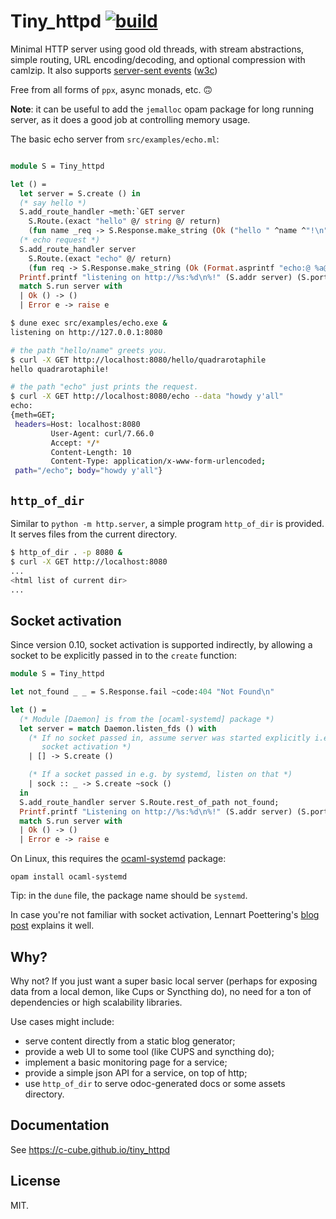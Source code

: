 # Tiny_httpd [![build](https://github.com/c-cube/tiny_httpd/workflows/build/badge.svg)](https://github.com/c-cube/tiny_httpd/actions)

Minimal HTTP server using good old threads, with stream abstractions,
simple routing, URL encoding/decoding, and optional compression with camlzip.
It also supports [server-sent events](https://developer.mozilla.org/en-US/docs/Web/API/Server-sent_events/Using_server-sent_events)
([w3c](https://html.spec.whatwg.org/multipage/server-sent-events.html#event-stream-interpretation))

Free from all forms of `ppx`, async monads, etc. 🙃

**Note**: it can be useful to add the `jemalloc` opam package for long running
server, as it does a good job at controlling memory usage.

The basic echo server from `src/examples/echo.ml`:

```ocaml

module S = Tiny_httpd

let () =
  let server = S.create () in
  (* say hello *)
  S.add_route_handler ~meth:`GET server
    S.Route.(exact "hello" @/ string @/ return)
    (fun name _req -> S.Response.make_string (Ok ("hello " ^name ^"!\n")));
  (* echo request *)
  S.add_route_handler server
    S.Route.(exact "echo" @/ return)
    (fun req -> S.Response.make_string (Ok (Format.asprintf "echo:@ %a@." S.Request.pp req)));
  Printf.printf "listening on http://%s:%d\n%!" (S.addr server) (S.port server);
  match S.run server with
  | Ok () -> ()
  | Error e -> raise e
```

```sh
$ dune exec src/examples/echo.exe &
listening on http://127.0.0.1:8080

# the path "hello/name" greets you.
$ curl -X GET http://localhost:8080/hello/quadrarotaphile
hello quadrarotaphile!

# the path "echo" just prints the request.
$ curl -X GET http://localhost:8080/echo --data "howdy y'all" 
echo:
{meth=GET;
 headers=Host: localhost:8080
         User-Agent: curl/7.66.0
         Accept: */*
         Content-Length: 10
         Content-Type: application/x-www-form-urlencoded;
 path="/echo"; body="howdy y'all"}

```

## `http_of_dir`

Similar to `python -m http.server`, a simple program `http_of_dir` is provided.
It serves files from the current directory.

```sh
$ http_of_dir . -p 8080 &
$ curl -X GET http://localhost:8080
...
<html list of current dir>
...

```

## Socket activation

Since version 0.10, socket activation is supported indirectly, by allowing a
socket to be explicitly passed in to the `create` function:

```ocaml
module S = Tiny_httpd

let not_found _ _ = S.Response.fail ~code:404 "Not Found\n"

let () =
  (* Module [Daemon] is from the [ocaml-systemd] package *)
  let server = match Daemon.listen_fds () with
    (* If no socket passed in, assume server was started explicitly i.e. without
       socket activation *)
    | [] -> S.create ()

    (* If a socket passed in e.g. by systemd, listen on that *)
    | sock :: _ -> S.create ~sock ()
  in
  S.add_route_handler server S.Route.rest_of_path not_found;
  Printf.printf "Listening on http://%s:%d\n%!" (S.addr server) (S.port server);
  match S.run server with
  | Ok () -> ()
  | Error e -> raise e
```

On Linux, this requires the
[ocaml-systemd](https://github.com/juergenhoetzel/ocaml-systemd) package:

```
opam install ocaml-systemd
```

Tip: in the `dune` file, the package name should be `systemd`.

In case you're not familiar with socket activation, Lennart Poettering's
[blog post](http://0pointer.de/blog/projects/socket-activation.html) explains it
well.

## Why?

Why not? If you just want a super basic local server (perhaps for exposing
data from a local demon, like Cups or Syncthing do), no need for a ton of
dependencies or high scalability libraries.

Use cases might include:

- serve content directly from a static blog generator;
- provide a web UI to some tool (like CUPS and syncthing do);
- implement a basic monitoring page for a service;
- provide a simple json API for a service, on top of http;
- use `http_of_dir` to serve odoc-generated docs or some assets directory.

## Documentation

See https://c-cube.github.io/tiny_httpd

## License

MIT.
